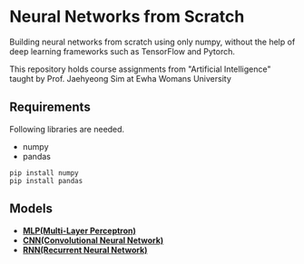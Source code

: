 # Neural Networks from Scratch

Building neural networks from scratch using only numpy, without the help of deep learning frameworks such as TensorFlow and Pytorch. 

This repository holds course assignments from "Artificial Intelligence" taught by Prof. Jaehyeong Sim at Ewha Womans University

## Requirements
Following libraries are needed.
* numpy
* pandas
```
pip install numpy
pip install pandas
```
## Models
* **[MLP(Multi-Layer Perceptron)](./mlp.ipynb)** <!--MLP 설명 추가-->
* **[CNN(Convolutional Neural Network)](./cnn.py)** <!--CNN 설명 추가-->
* **[RNN(Recurrent Neural Network)](./rnn.py)**<!--RNN 설명 추가-->